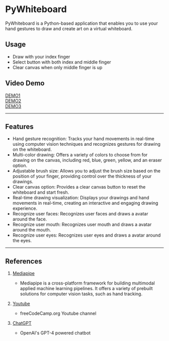 # PyWhiteboard

PyWhiteboard is a Python-based application that enables you to use your hand gestures to draw and create art on a virtual whiteboard.

## Usage
- Draw with your index finger
- Select button with both index and middle finger
- Clear canvas when only middle finger is up

## Video Demo
[DEMO1](https://www.youtube.com/embed/bjYpP-FvfRE)  
[DEMO2](https://youtu.be/Ezc3O-r4Ovg)  
[DEMO3](https://youtu.be/Z8NrAGErYVM)  

---

## Features
- Hand gesture recognition: Tracks your hand movements in real-time using computer vision techniques and recognizes gestures for drawing on the whiteboard.  
- Multi-color drawing: Offers a variety of colors to choose from for drawing on the canvas, including red, blue, green, yellow, and an eraser option.  
- Adjustable brush size: Allows you to adjust the brush size based on the position of your finger, providing control over the thickness of your drawings.
- Clear canvas option: Provides a clear canvas button to reset the whiteboard and start fresh.
- Real-time drawing visualization: Displays your drawings and hand movements in real-time, creating an interactive and engaging drawing experience.
- Recognize user faces: Recognizes user faces and draws a avatar around the face.
- Recognize user mouth: Recognizes user mouth and draws a avatar around the mouth.
- Recognize user eyes: Recognizes user eyes and draws a avatar around the eyes.

---
## References

1. [Mediapipe](https://developers.google.com/mediapipe)
    - Mediapipe is a cross-platform framework for building multimodal applied machine learning pipelines. It offers a variety of prebuilt solutions for computer vision tasks, such as hand tracking.
    
2. [Youtube](https://youtu.be/01sAkU_NvOY?list=LL)
    - freeCodeCamp.org Youtube channel

3. [ChatGPT](https://chat.openai.com/)
    - OpenAI's GPT-4 powered chatbot




